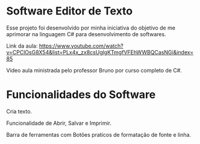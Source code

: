 # Software Editor de Texto
Esse projeto foi desenvolvido por minha iniciativa do objetivo de me aprimorar na linguagem C# para desenvolvimento de softwares.

Link da aula: https://www.youtube.com/watch?v=CPClOsG8X54&list=PLx4x_zx8csUglgKTmgfVFEhWWBQCasNGi&index=85

Video aula ministrada pelo professor Bruno por curso completo de C#.

# Funcionalidades do Software
Cria texto.

Funcionalidade de Abrir, Salvar e Imprimir.

Barra de ferramentas com Botões praticos de formatação de fonte e linha.
